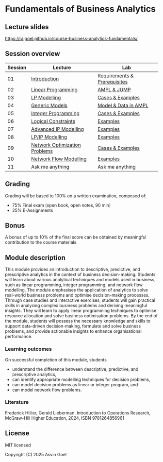 # Fundamentals of Business Analytics

## Lecture slides

https://rajgoel.github.io/course-business-analytics-fundamentals/

## Session overview

| Session | Lecture                       | Lab                          |
|---------|-------------------------------|------------------------------|
| 01      | [Introduction](https://rajgoel.github.io/course-business-analytics-fundamentals/?topic=01-lecture)                  | [Requirements & Prerequisites](https://rajgoel.github.io/course-business-analytics-fundamentals/?topic=01-lab) |
| 02      | [Linear Programming](https://rajgoel.github.io/course-business-analytics-fundamentals/?topic=02-lecture)            | [AMPL & JUMP](https://rajgoel.github.io/course-business-analytics-fundamentals/?topic=02-lab)                  |
| 03      | [LP Modelling](https://rajgoel.github.io/course-business-analytics-fundamentals/?topic=03-lecture)                  | [Cases & Examples](https://rajgoel.github.io/course-business-analytics-fundamentals/?topic=03-lab)             |
| 04      | [Generic Models](https://rajgoel.github.io/course-business-analytics-fundamentals/?topic=04-lecture)                | [Model & Data in AMPL](https://rajgoel.github.io/course-business-analytics-fundamentals/?topic=04-lab)         |
| 05      | [Integer Programming](https://rajgoel.github.io/course-business-analytics-fundamentals/?topic=05-lecture)           | [Cases & Examples](https://rajgoel.github.io/course-business-analytics-fundamentals/?topic=05-lab)             |
| 06      | [Logical Constraints](https://rajgoel.github.io/course-business-analytics-fundamentals/?topic=06-lecture)           | [Examples](https://rajgoel.github.io/course-business-analytics-fundamentals/?topic=06-lab)                     |
| 07      | [Advanced IP Modelling](https://rajgoel.github.io/course-business-analytics-fundamentals/?topic=07-lecture)         | [Examples](https://rajgoel.github.io/course-business-analytics-fundamentals/?topic=07-lab)                     |
| 08      | [LP/IP Modelling](https://rajgoel.github.io/course-business-analytics-fundamentals/?topic=08-lecture)               | [Examples](https://rajgoel.github.io/course-business-analytics-fundamentals/?topic=08-lab)                     |
| 09      | [Network Optimization Problems](https://rajgoel.github.io/course-business-analytics-fundamentals/?topic=09-lecture) | [Cases & Examples](https://rajgoel.github.io/course-business-analytics-fundamentals/?topic=09-lab)             |
| 10      | [Network Flow Modelling](https://rajgoel.github.io/course-business-analytics-fundamentals/?topic=10-lecture)        | [Examples](https://rajgoel.github.io/course-business-analytics-fundamentals/?topic=10-lab)                     |
|   11    | Ask me anything               | Ask me anything              |

## Grading

Grading will be based to 100% on a written examination, composed of:

- 75% Final exam (open book, open notes, 90 min)
- 25% E-Assignments

## Bonus

A bonus of up to 10% of the final score can be obtained by meaningful contribution to the course materials. 

## Module description

This module provides an introduction to descriptive, predictive, and prescriptive analytics in the context of business decision-making. Students will learn about various analytical techniques and models used in business, such as linear programming, integer programming, and network flow modelling. The module emphasises the application of analytics to solve real-world business problems and optimise decision-making processes. Through case studies and interactive exercises, students will gain practical skills in analysing complex business problems and deriving meaningful insights. They will learn to apply linear programming techniques to optimise resource allocation and solve business optimisation problems. By the end of the module, students will possess the necessary knowledge and skills to support data-driven decision-making, formulate and solve business problems, and provide actionable insights to enhance organisational performance.

### Learning outcomes

On successful completion of this module, students

- understand the difference between descriptive, predictive, and prescriptive analytics,
- can identify appropriate modelling techniques for decision problems,
- can model decision problems as linear or integer program, and
- can model network flow problems.

### Literature

Frederick Hillier, Gerald Lieberman. Introduction to Operations Research, McGraw-Hill Higher Education, 2024, ISBN 9781264856961

## License

MIT licensed

Copyright (C) 2025 Asvin Goel
